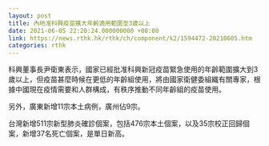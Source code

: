 ```yaml
---
layout: post
title: 內地准科興疫苗擴大年齡適用範圍至3歲以上
date: 2021-06-05 22:20:24.000000000 +08:00
link: https://news.rthk.hk/rthk/ch/component/k2/1594472-20210605.htm
categories: rthk
---
```


科興董事長尹衛東表示，國家已經批准科興新冠疫苗緊急使用的年齡範圍擴大到3歲以上，但疫苗甚麼時候在更低的年齡組使用，將由國家衛健委組織有關專家，根據中國現在疫情需要和人群構成，有秩序推動不同年齡組的疫苗使用。

另外，廣東新增11宗本土病例，廣州佔9宗。

台灣新增511宗新型肺炎確診個案，包括476宗本土個案，以及35宗校正回歸個案，新增37名死亡個案，是單日新高。

